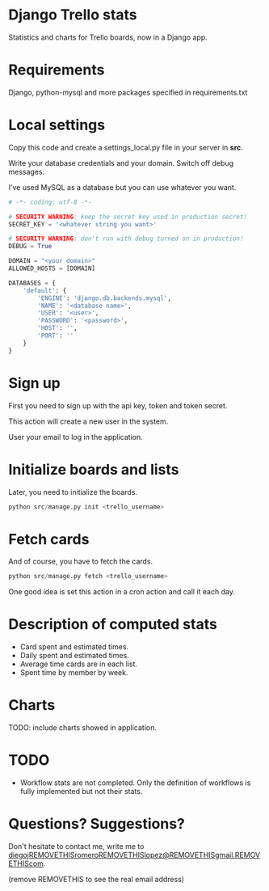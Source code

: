 
# Django Trello stats

Statistics and charts for Trello boards, now in a Django app.

# Requirements

Django, python-mysql and more packages specified in requirements.txt

# Local settings

Copy this code and create a settings_local.py file in your server in **src**.

Write your database credentials and your domain. Switch off debug messages.

I've used MySQL as a database but you can use whatever you want.

```python
# -*- coding: utf-8 -*-

# SECURITY WARNING: keep the secret key used in production secret!
SECRET_KEY = '<whatever string you want>'

# SECURITY WARNING: don't run with debug turned on in production!
DEBUG = True

DOMAIN = "<your domain>"
ALLOWED_HOSTS = [DOMAIN]

DATABASES = {
    'default': {
        'ENGINE': 'django.db.backends.mysql',
        'NAME': '<database name>',
        'USER': '<user>',
        'PASSWORD': '<password>',
        'HOST': '',
        'PORT': ''
    }
}
```

# Sign up

First you need to sign up with the api key, token and token secret.

This action will create a new user in the system.

User your email to log in the application.

# Initialize boards and lists

Later, you need to initialize the boards.

```python
python src/manage.py init <trello_username>
```

# Fetch cards

And of course, you have to fetch the cards.

```python
python src/manage.py fetch <trello_username>
```

One good idea is set this action in a cron action and call it each day.

# Description of computed stats

- Card spent and estimated times.
- Daily spent and estimated times.
- Average time cards are in each list.
- Spent time by member by week. 

# Charts

TODO: include charts showed in application. 

# TODO
  - Workflow stats are not completed. Only the definition of workflows is fully implemented but not their stats.


# Questions? Suggestions?

Don't hesitate to contact me, write me to diegojREMOVETHISromeroREMOVETHISlopez@REMOVETHISgmail.REMOVETHIScom.

(remove REMOVETHIS to see the real email address)